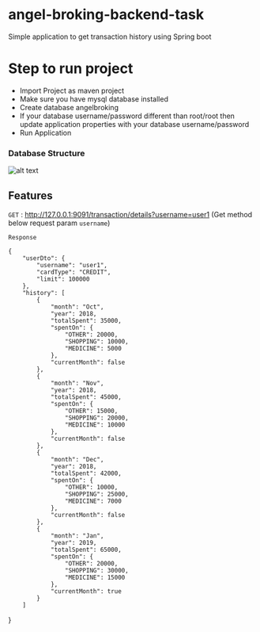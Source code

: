 # angel-broking-backend-task
Simple application to get transaction history using Spring boot

# Step to run project
  - Import Project as maven project
  - Make sure you have mysql database installed
  - Create database angelbroking
  - If your database username/password different than root/root then update application properties with your database username/password
  - Run Application
  
### Database Structure
![alt text](https://drive.google.com/uc?id=1GGjPzQjjIgDLfPXXB4thsWkw77f65FFX)

Features
-------------
`GET` : <http://127.0.0.1:9091/transaction/details?username=user1> (Get method below request param `username`)

`Response`

    {
        "userDto": {
            "username": "user1",
            "cardType": "CREDIT",
            "limit": 100000
        },
        "history": [
            {
                "month": "Oct",
                "year": 2018,
                "totalSpent": 35000,
                "spentOn": {
                    "OTHER": 20000,
                    "SHOPPING": 10000,
                    "MEDICINE": 5000
                },
                "currentMonth": false
            },
            {
                "month": "Nov",
                "year": 2018,
                "totalSpent": 45000,
                "spentOn": {
                    "OTHER": 15000,
                    "SHOPPING": 20000,
                    "MEDICINE": 10000
                },
                "currentMonth": false
            },
            {
                "month": "Dec",
                "year": 2018,
                "totalSpent": 42000,
                "spentOn": {
                    "OTHER": 10000,
                    "SHOPPING": 25000,
                    "MEDICINE": 7000
                },
                "currentMonth": false
            },
            {
                "month": "Jan",
                "year": 2019,
                "totalSpent": 65000,
                "spentOn": {
                    "OTHER": 20000,
                    "SHOPPING": 30000,
                    "MEDICINE": 15000
                },
                "currentMonth": true
            }
        ]
}
